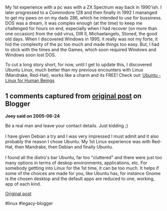 <!--
date: '2005-04-16'
published: true
slug: 2005-04-ubuntu-linux-for-human-beings
time_to_read: 5
title: Ubuntu - Linux for Human Beings
-->

My 1st experience with a pc was with a ZX Spectrum way back in 1990'ish. I later progressed to a Commodore 128 and then finally in 1992 I mananged to get my paws on on my dads 286, which he intended to use for bussiness. DOS was a dream, it was complex enough (at the time) to keep me challenged for hours on end, especially when I had recover (on more than one occasion) from the odd virus, DIR II, Michaelangelo, Stoned, the good old days. When I discovered Windows in 1995, it really was not my forte, it hid the complexity of the pc too much and made things too easy. But, I had to stick with the times and the Games, which soon required Windows and Windows soon lost DOS.
  
  
To cut a long story short, for now, until I get to update this, I discovered Ubuntu Linux, much better than my previous encounters with Linux (Mandrake, Red-Hat), works like a charm and its FREE! Check out: [Ubuntu - Linux for Human Beings](http://ubuntulinux.org/)



## 1 comments captured from [original post](https://ysfk.blogspot.com/2005/04/ubuntu-linux-for-human-beings.html) on Blogger

**Joey said on 2005-06-24**

Be a real man and leave your contact details. Just kidding ;)<br /><br />I have given Debian a try and I was very impressed I must admit and it also probably the reason I chose Ubuntu. My 1st Linux experience was with Red-Hat, then Mandrake, then Debian and finally Ubuntu.<br /><br />I found all the distro's bar Ubuntu, far too "cluttered" and there were just too many options in terms of deskop environments, applications, etc. For somebody gettting into Linux for the 1st time, it can be too much. It helps if some of the choices are made for you, like Ubuntu has, for instance Gnome is the chosen desktop and the default apps are reduced to one, working, app of each kind.



[Original post](https://ysfk.blogspot.com/2005/04/ubuntu-linux-for-human-beings.html)

#linux #legacy-blogger 